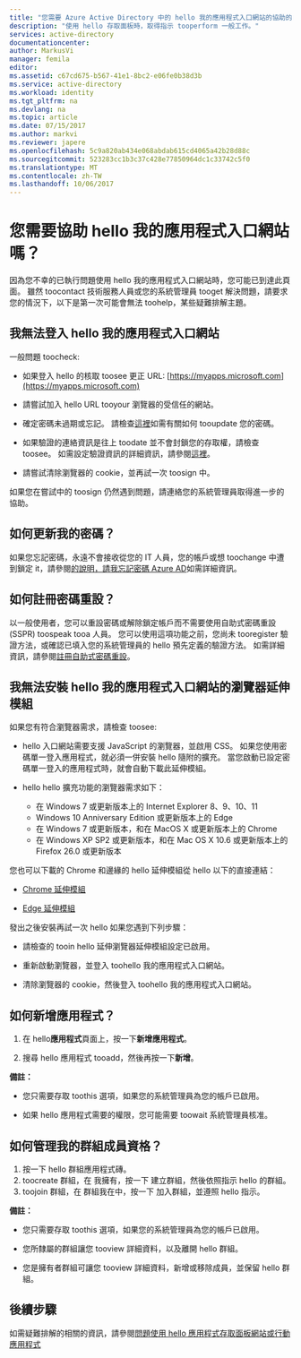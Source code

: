 ```yaml
---
title: "您需要 Azure Active Directory 中的 hello 我的應用程式入口網站的協助的 aaaDo |Microsoft 文件"
description: "使用 hello 存取面板時，取得指示 tooperform 一般工作。"
services: active-directory
documentationcenter: 
author: MarkusVi
manager: femila
editor: 
ms.assetid: c67cd675-b567-41e1-8bc2-e06fe0b38d3b
ms.service: active-directory
ms.workload: identity
ms.tgt_pltfrm: na
ms.devlang: na
ms.topic: article
ms.date: 07/15/2017
ms.author: markvi
ms.reviewer: japere
ms.openlocfilehash: 5c9a820ab434e068abdab615cd4065a42b28d88c
ms.sourcegitcommit: 523283cc1b3c37c428e77850964dc1c33742c5f0
ms.translationtype: MT
ms.contentlocale: zh-TW
ms.lasthandoff: 10/06/2017
---
```

# <a name="do-you-need-help-with-hello-my-apps-portal"></a>您需要協助 hello 我的應用程式入口網站嗎？

因為您不幸的已執行問題使用 hello 我的應用程式入口網站時，您可能已到達此頁面。 雖然 toocontact 技術服務人員或您的系統管理員 tooget 解決問題，請要求您的情況下，以下是第一次可能會無法 toohelp，某些疑難排解主題。

## <a name="i-am-having-trouble-signing-into-hello-my-apps-portal"></a>我無法登入 hello 我的應用程式入口網站

一般問題 toocheck:

- 如果登入 hello 的核取 toosee 更正 URL: [https://myapps.microsoft.com](https://myapps.microsoft.com)

- 請嘗試加入 hello URL tooyour 瀏覽器的受信任的網站。

- 確定密碼未過期或忘記。 請檢查[這裡](active-directory-passwords-update-your-own-password.md)如需有關如何 tooupdate 您的密碼。

- 如果驗證的連絡資訊是往上 toodate 並不會封鎖您的存取權，請檢查 toosee。 如需設定驗證資訊的詳細資訊，請參閱[這裡](https://docs.microsoft.com/en-us/azure/multi-factor-authentication/end-user/multi-factor-authentication-end-user)。

- 請嘗試清除瀏覽器的 cookie，並再試一次 toosign 中。

如果您在嘗試中的 toosign 仍然遇到問題，請連絡您的系統管理員取得進一步的協助。


## <a name="how-do-i-update-my-password"></a>如何更新我的密碼？

如果您忘記密碼，永遠不會接收從您的 IT 人員，您的帳戶或想 toochange 中遭到鎖定 it，請參閱[的說明，請我忘記密碼 Azure AD](active-directory-passwords-update-your-own-password.md)如需詳細資訊。

## <a name="how-do-i-register-for-password-reset"></a>如何註冊密碼重設？

以一般使用者，您可以重設密碼或解除鎖定帳戶而不需要使用自助式密碼重設 (SSPR) toospeak tooa 人員。 您可以使用這項功能之前，您尚未 tooregister 驗證方法，或確認已填入您的系統管理員的 hello 預先定義的驗證方法。 如需詳細資訊，請參閱[註冊自助式密碼重設](active-directory-passwords-reset-register.md)。


## <a name="i-am-having-trouble-installing-hello-my-apps-portal-browser-extension"></a>我無法安裝 hello 我的應用程式入口網站的瀏覽器延伸模組

如果您有符合瀏覽器需求，請檢查 toosee:

- hello 入口網站需要支援 JavaScript 的瀏覽器，並啟用 CSS。 如果您使用密碼單一登入應用程式，就必須一併安裝 hello 隨附的擴充。 當您啟動已設定密碼單一登入的應用程式時，就會自動下載此延伸模組。

- hello hello 擴充功能的瀏覽器需求如下：
    - 在 Windows 7 或更新版本上的 Internet Explorer 8、9、10、11
    - Windows 10 Anniversary Edition 或更新版本上的 Edge
    - 在 Windows 7 或更新版本，和在 MacOS X 或更新版本上的 Chrome
    - 在 Windows XP SP2 或更新版本，和在 Mac OS X 10.6 或更新版本上的 Firefox 26.0 或更新版本

您也可以下載的 Chrome 和邊緣的 hello 延伸模組從 hello 以下的直接連結：

- [Chrome 延伸模組](https://chrome.google.com/webstore/detail/access-panel-extension/ggjhpefgjjfobnfoldnjipclpcfbgbhl)

- [Edge 延伸模組](https://www.microsoft.com/store/apps/9pc9sckkzk84)

發出之後安裝再試一次 hello 如果您遇到下列步驟：

- 請檢查的 tooin hello 延伸瀏覽器延伸模組設定已啟用。

- 重新啟動瀏覽器，並登入 toohello 我的應用程式入口網站。

- 清除瀏覽器的 cookie，然後登入 toohello 我的應用程式入口網站。

## <a name="how-do-i-add-a-new-app"></a>如何新增應用程式？

1.  在 hello**應用程式**頁面上，按一下**新增應用程式**。

2.  搜尋 hello 應用程式 tooadd，然後再按一下**新增**。

**備註：**

- 您只需要存取 toothis 選項，如果您的系統管理員為您的帳戶已啟用。

- 如果 hello 應用程式需要的權限，您可能需要 toowait 系統管理員核准。


## <a name="how-do-i-manage-my-group-memberships"></a>如何管理我的群組成員資格？

1. 按一下 hello 群組應用程式磚。 
2. toocreate 群組，在 我擁有，按一下 建立群組，然後依照指示 hello 的群組。
3. toojoin 群組，在 群組我在中，按一下 加入群組，並遵照 hello 指示。

**備註：**

- 您只需要存取 toothis 選項，如果您的系統管理員為您的帳戶已啟用。

- 您所隸屬的群組讓您 tooview 詳細資料，以及離開 hello 群組。

- 您是擁有者群組可讓您 tooview 詳細資料，新增或移除成員，並保留 hello 群組。


## <a name="next-steps"></a>後續步驟

如需疑難排解的相關的資訊，請參閱[問題使用 hello 應用程式存取面板網站或行動應用程式](active-directory-application-access-panel-content-map.md)

